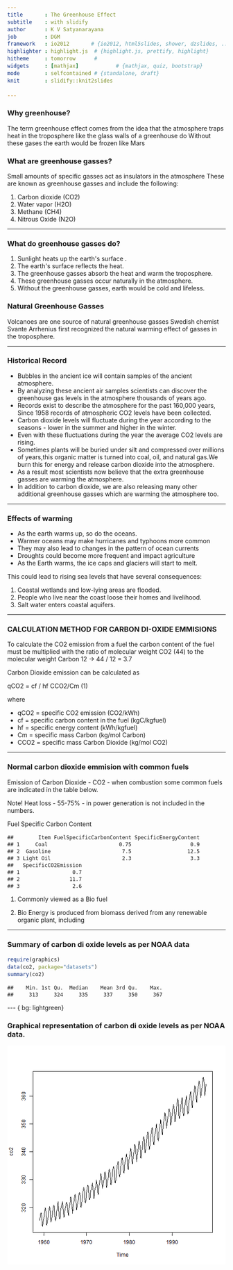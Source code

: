 ```yaml
---
title       : The Greenhouse Effect
subtitle    : with slidify
author      : K V Satyanarayana
job         : DGM
framework   : io2012       # {io2012, html5slides, shower, dzslides, ...}
highlighter : highlight.js  # {highlight.js, prettify, highlight}
hitheme     : tomorrow      # 
widgets     : [mathjax]            # {mathjax, quiz, bootstrap}
mode        : selfcontained # {standalone, draft}
knit        : slidify::knit2slides

--- 
```

### Why greenhouse? 
 The term greenhouse effect comes from the idea that the atmosphere traps heat in the troposphere like the glass walls of a greenhouse do
Without these gases the earth would be frozen like Mars
### What are greenhouse gasses?
Small amounts of specific gasses act as insulators in the atmosphere
These are known as greenhouse gasses and include the following:

1. Carbon dioxide (CO2)
2. Water vapor (H2O)
3. Methane (CH4)
4. Nitrous Oxide (N2O)

---  

### What do greenhouse gasses do?

1. Sunlight heats up the earth's surface .
2. The earth's surface reflects the heat.
3. The greenhouse gasses absorb the heat and warm the troposphere.
4. These greenhouse gasses occur naturally in the atmosphere.
5. Without the greenhouse gasses, earth would be cold and lifeless.

### Natural Greenhouse Gasses

Volcanoes are one source of natural greenhouse gasses
Swedish chemist Svante Arrhenius first recognized the natural warming effect of gasses in the troposphere. 

--- 
### Historical Record
- Bubbles in the ancient ice will contain samples of the ancient atmosphere.
- By analyzing these ancient air samples scientists can discover the greenhouse gas levels in the atmosphere thousands of years ago.
- Records exist to describe the atmosphere for the past 160,000 years, Since 1958 records of atmospheric CO2 levels have been collected.
- Carbon dioxide levels will fluctuate during the year according to the seasons - lower in the summer and higher in the winter.
- Even with these fluctuations during the year the average CO2 levels are rising.
- Sometimes plants will be buried under silt and compressed over millions of years,this organic matter is turned into coal, oil, and natural gas.We burn this for energy and release carbon dioxide into the atmosphere.
- As a result most scientists now believe that the extra greenhouse gasses are warming the atmosphere.
- In addition to carbon dioxide, we are also releasing many other additional greenhouse gasses which are warming the atmosphere too.

--- 
### Effects of warming

- As the earth warms up, so do the oceans.  
- Warmer oceans may make hurricanes and typhoons more common 
- They may also lead to changes in the pattern of ocean currents 
- Droughts could become more frequent and impact agriculture
- As the Earth warms, the ice caps and glaciers will start to melt.

 This could lead to rising sea levels that have several consequences:
  1. Coastal wetlands and low-lying areas are flooded.
  2. People who live near the coast loose their homes and livelihood.
  3. Salt water enters coastal aquifers. 


---
### CALCULATION METHOD FOR CARBON DI-OXIDE EMMISIONS
To calculate the CO2 emission from a fuel the carbon content of the fuel must be multiplied with the ratio of molecular weight CO2 (44) to the molecular weight Carbon 12 -> 44 / 12 = 3.7

Carbon Dioxide emission can be calculated as

qCO2 = cf / hf  CCO2/Cm         (1)

where

  - qCO2 = specific CO2 emission (CO2/kWh)
  - cf = specific carbon content in the fuel (kgC/kgfuel)
  - hf = specific energy content (kWh/kgfuel)
  - Cm = specific mass Carbon (kg/mol Carbon)
  - CCO2 = specific  mass Carbon Dioxide (kg/mol CO2)

---
### Normal carbon dioxide emmision with common fuels
Emission of Carbon Dioxide - CO2 - when combustion some common fuels are indicated in the table below.

Note! Heat loss - 55-75% - in power generation is not included in the numbers.   

Fuel  Specific Carbon Content

```
##        Item FuelSpecificCarbonContent SpecificEnergyContent
## 1     Coal                       0.75                   0.9
## 2  Gasoline                       7.5                  12.5
## 3 Light Oil                       2.3                   3.3
##   SpecificCO2Emission
## 1                 0.7
## 2                11.7
## 3                 2.6
```


1) Commonly viewed as a Bio fuel

2) Bio Energy is produced from biomass derived from any renewable organic plant, including


  

---
### Summary of carbon di oxide levels as per NOAA data


```r
require(graphics)
data(co2, package="datasets")
summary(co2)  
```

```
##    Min. 1st Qu.  Median    Mean 3rd Qu.    Max. 
##     313     324     335     337     350     367
```


---  { bg: lightgreen}
### Graphical representation of carbon di oxide levels as per NOAA data.
![plot of chunk unnamed-chunk-3](assets/fig/unnamed-chunk-3.png) 






